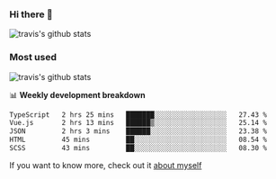 ### Hi there 👋

<!--
**HondryTravis/HondryTravis** is a ✨ _special_ ✨ repository because its `README.md` (this file) appears on your GitHub profile.

Here are some ideas to get you started:

- 🔭 I’m currently working on ...
- 🌱 I’m currently learning ...
- 👯 I’m looking to collaborate on ...
- 🤔 I’m looking for help with ...
- 💬 Ask me about ...
- 📫 How to reach me: ...
- 😄 Pronouns: ...
- ⚡ Fun fact: ...
-->

![travis's github stats](https://github-readme-stats.vercel.app/api?username=HondryTravis&hide=stars)
### Most used
![travis's github stats](https://github-readme-stats.anuraghazra1.vercel.app/api/top-langs/?username=HondryTravis&layout=compact&hide_title=true)

📊 **Weekly development breakdown**

<!--START_SECTION:waka-->

```txt
TypeScript   2 hrs 25 mins   ███████░░░░░░░░░░░░░░░░░░   27.43 %
Vue.js       2 hrs 13 mins   ██████▒░░░░░░░░░░░░░░░░░░   25.14 %
JSON         2 hrs 3 mins    ██████░░░░░░░░░░░░░░░░░░░   23.38 %
HTML         45 mins         ██░░░░░░░░░░░░░░░░░░░░░░░   08.54 %
SCSS         43 mins         ██░░░░░░░░░░░░░░░░░░░░░░░   08.30 %
```

<!--END_SECTION:waka-->

If you want to know more, check out it [about myself](https://hondrytravis.github.io/)

